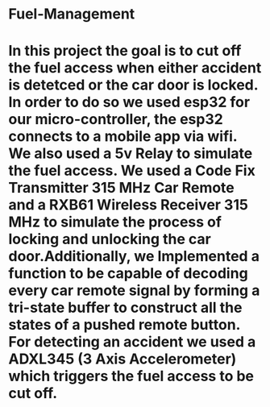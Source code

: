 # Fuel-Management
# In this project the goal is to cut off the fuel access when either accident is detetced or the car door is locked. In order to do so we used esp32 for our micro-controller, the esp32 connects to a mobile app via wifi. We also used a 5v Relay to simulate the fuel access. We used a Code Fix Transmitter 315 MHz Car Remote and a RXB61 Wireless Receiver 315 MHz to simulate the process of locking and unlocking the car door.Additionally, we Implemented a function to be capable of decoding every car remote signal by forming a tri-state buffer to construct all the states of a pushed remote button. For detecting an accident we used a ADXL345 (3 Axis Accelerometer) which triggers the fuel access to be cut off.
